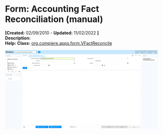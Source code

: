 # Form: Accounting Fact Reconciliation (manual)

**[Created:** 02/09/2010 - **Updated:** 11/02/2022 **]**  
**Description:**   
**Help:** 
**Class:** [org.compiere.apps.form.VFactReconcile](https://jenkins.idempiere.org/job/iDempiere12Daily/ws/org.idempiere.javadoc/API/org/compiere/apps/form/VFactReconcile.html)

![](/img/docs/manual/AccountingFactReconciliationmanual-Form_iDempiere_v12.0.0.png)

